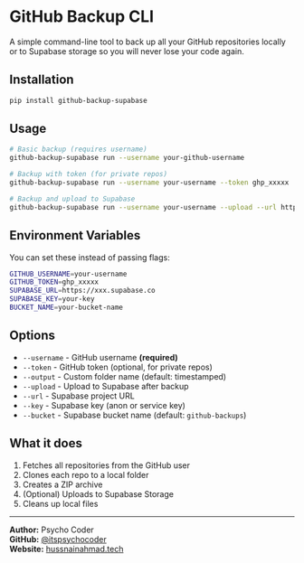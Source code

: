 # GitHub Backup CLI

A simple command-line tool to back up all your GitHub repositories locally or to Supabase storage so you will never lose your code again.

## Installation

```bash
pip install github-backup-supabase
```

## Usage

```bash
# Basic backup (requires username)
github-backup-supabase run --username your-github-username

# Backup with token (for private repos)
github-backup-supabase run --username your-username --token ghp_xxxxx

# Backup and upload to Supabase
github-backup-supabase run --username your-username --upload --url https://xxx.supabase.co --key your-supabase-key --bucket your-bucket-name
```


## Environment Variables

You can set these instead of passing flags:

```bash
GITHUB_USERNAME=your-username
GITHUB_TOKEN=ghp_xxxxx
SUPABASE_URL=https://xxx.supabase.co
SUPABASE_KEY=your-key
BUCKET_NAME=your-bucket-name
```

## Options

- `--username` - GitHub username **(required)**
- `--token` - GitHub token (optional, for private repos)
- `--output` - Custom folder name (default: timestamped)
- `--upload` - Upload to Supabase after backup
- `--url` - Supabase project URL
- `--key` - Supabase key (anon or service key)
- `--bucket` - Supabase bucket name (default: `github-backups`)

## What it does

1. Fetches all repositories from the GitHub user
2. Clones each repo to a local folder
3. Creates a ZIP archive
4. (Optional) Uploads to Supabase Storage
5. Cleans up local files

---

**Author:** Psycho Coder  
**GitHub:** [@itspsychocoder](https://github.com/itspsychocoder)  
**Website:** [hussnainahmad.tech](https://hussnainahmad.tech/)